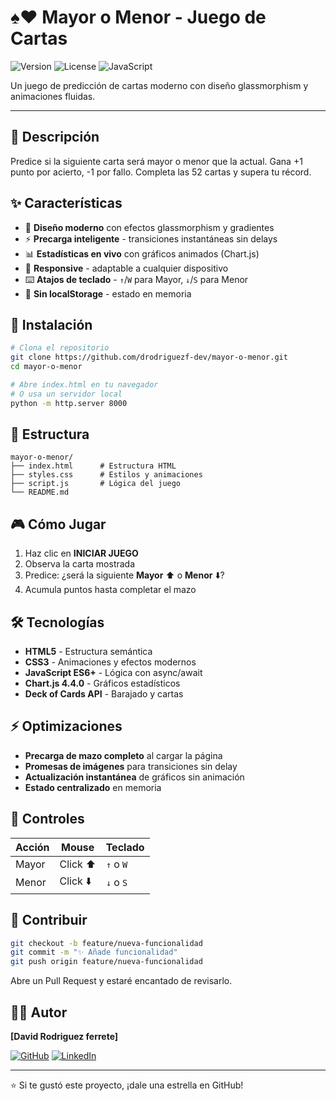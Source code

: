 # ♠️♥️ Mayor o Menor - Juego de Cartas

![Version](https://img.shields.io/badge/version-2.0.0-blue.svg)
![License](https://img.shields.io/badge/license-MIT-green.svg)
![JavaScript](https://img.shields.io/badge/JavaScript-ES6+-yellow.svg)

Un juego de predicción de cartas moderno con diseño glassmorphism y animaciones fluidas.

---

## 🎯 Descripción

Predice si la siguiente carta será mayor o menor que la actual. Gana +1 punto por acierto, -1 por fallo. Completa las 52 cartas y supera tu récord.

## ✨ Características

- 🎨 **Diseño moderno** con efectos glassmorphism y gradientes
- ⚡ **Precarga inteligente** - transiciones instantáneas sin delays
- 📊 **Estadísticas en vivo** con gráficos animados (Chart.js)
- 📱 **Responsive** - adaptable a cualquier dispositivo
- ⌨️ **Atajos de teclado** - `↑`/`W` para Mayor, `↓`/`S` para Menor
- 💾 **Sin localStorage** - estado en memoria

## 🚀 Instalación

```bash
# Clona el repositorio
git clone https://github.com/drodriguezf-dev/mayor-o-menor.git
cd mayor-o-menor

# Abre index.html en tu navegador
# O usa un servidor local
python -m http.server 8000
```

## 📁 Estructura

```
mayor-o-menor/
├── index.html      # Estructura HTML
├── styles.css      # Estilos y animaciones
├── script.js       # Lógica del juego
└── README.md
```

## 🎮 Cómo Jugar

1. Haz clic en **INICIAR JUEGO**
2. Observa la carta mostrada
3. Predice: ¿será la siguiente **Mayor** ⬆️ o **Menor** ⬇️?
4. Acumula puntos hasta completar el mazo

## 🛠️ Tecnologías

- **HTML5** - Estructura semántica
- **CSS3** - Animaciones y efectos modernos
- **JavaScript ES6+** - Lógica con async/await
- **Chart.js 4.4.0** - Gráficos estadísticos
- **Deck of Cards API** - Barajado y cartas

## ⚡ Optimizaciones

- **Precarga de mazo completo** al cargar la página
- **Promesas de imágenes** para transiciones sin delay
- **Actualización instantánea** de gráficos sin animación
- **Estado centralizado** en memoria

## 🎯 Controles

| Acción | Mouse | Teclado |
|--------|-------|---------|
| Mayor | Click ⬆️ | `↑` o `W` |
| Menor | Click ⬇️ | `↓` o `S` |

## 🤝 Contribuir

```bash
git checkout -b feature/nueva-funcionalidad
git commit -m "✨ Añade funcionalidad"
git push origin feature/nueva-funcionalidad
```

Abre un Pull Request y estaré encantado de revisarlo.


## 👨‍💻 Autor

**[David Rodriguez ferrete]**

[![GitHub](https://img.shields.io/badge/GitHub-100000?style=flat&logo=github&logoColor=white)](https://github.com/drodriguezf-dev)
[![LinkedIn](https://img.shields.io/badge/LinkedIn-0077B5?style=flat&logo=linkedin&logoColor=white)](https://www.linkedin.com/in/david-rodriguez-ferrete-b97a1034a/)

---

⭐ Si te gustó este proyecto, ¡dale una estrella en GitHub!
